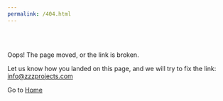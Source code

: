 ```yaml
---
permalink: /404.html
---
```


<div style="margin-top: 60px;"></div>
Oops! The page moved, or the link is broken.

Let us know how you landed on this page, and we will try to fix the link: <a href="mailto:info@zzzprojects.com">info@zzzprojects.com</a>

Go to <a href="{{ site.github.url }}/">Home</a>
